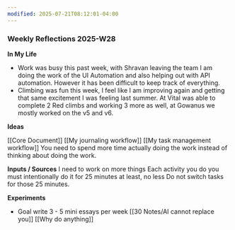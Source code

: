 ```yaml
---
modified: 2025-07-21T08:12:01-04:00
---
```

### Weekly Reflections 2025-W28

**In My Life** 
<!--What is going on in your life? -->
- Work was busy this past week, with Shravan leaving the team I am doing the work of the UI Automation and also helping out with API automation. However it has been difficult to keep track of everything.
- Climbing was fun this week, I feel like I am improving again and getting that same excitement I was feeling last summer. At Vital was able to complete 2 Red climbs and working 3 more as well,  at Gowanus we mostly worked on the v5 and v6.

**Ideas**
<!-- Capture the ideas or thoughts that spark excitement for you-->
[[Core Document]]
[[My journaling workflow]]
[[My task management workflow]]
You need to spend more time actually doing the work instead of thinking about doing the work.

**Inputs / Sources**
I need to work on more things
Each activity you do you must intentionally do it for 25 minutes at least, no less
Do not switch tasks for those 25 minutes.

 **Experiments**
 <!--What new habits, challenges and tools are you trying out to improve your life? -->
- Goal write 3 - 5 mini essays per week
	[[30 Notes/AI cannot replace you]]
	[[Why do anything]]